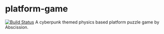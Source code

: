 # platform-game
[![Build Status](http://ci.abscission.net/buildStatus/icon?job=platform-game)](http://ci.abscission.net/job/platform-game/)
A cyberpunk themed physics based platform puzzle game by Abscission.
